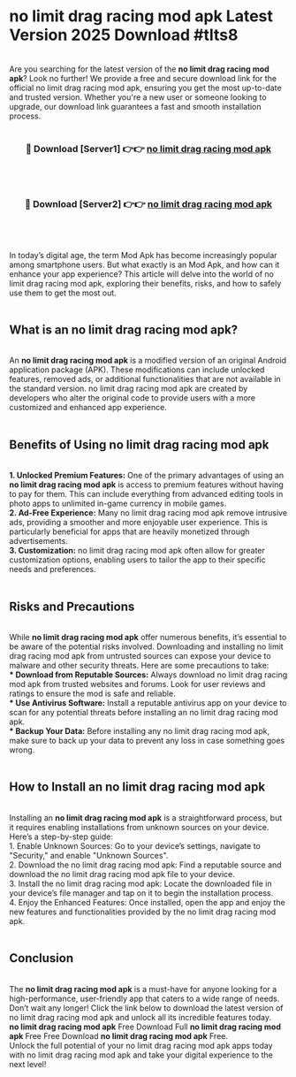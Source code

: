 # no limit drag racing mod apk Latest Version 2025 Download #tlts8<br>
<br>
Are you searching for the latest version of the <strong>no limit drag racing mod apk</strong>? Look no further! We provide a free and secure download link for the official no limit drag racing mod apk, ensuring you get the most up-to-date and trusted version. Whether you're a new user or someone looking to upgrade, our download link guarantees a fast and smooth installation process.
<br>
<br>
<div align="center">
<h3>🔴 Download [Server1] 👉👉 <a href="https://modyolo.store/no_limit_drag_racing_mod_apk">no limit drag racing mod apk</a></h3><br>
<br>
<h3>🔴 Download [Server2] 👉👉 <a href="https://modyolo.store/=no_limit_drag_racing_mod_apk">no limit drag racing mod apk</a></h3><br>
</div>
<br>
<br>
In today’s digital age, the term Mod Apk has become increasingly popular among smartphone users. But what exactly is an Mod Apk, and how can it enhance your app experience? This article will delve into the world of no limit drag racing mod apk, exploring their benefits, risks, and how to safely use them to get the most out.
<br>
<br>
<h2>What is an no limit drag racing mod apk?</h2>
<br>
An <strong>no limit drag racing mod apk</strong> is a modified version of an original Android application package (APK). These modifications can include unlocked features, removed ads, or additional functionalities that are not available in the standard version. no limit drag racing mod apk are created by developers who alter the original code to provide users with a more customized and enhanced app experience.
<br>
<br>
<h2>Benefits of Using no limit drag racing mod apk</h2>
<br>
<strong> 1. Unlocked Premium Features:</strong> One of the primary advantages of using an <strong>no limit drag racing mod apk</strong> is access to premium features without having to pay for them. This can include everything from advanced editing tools in photo apps to unlimited in-game currency in mobile games.
<br>
<strong> 2. Ad-Free Experience:</strong> Many no limit drag racing mod apk remove intrusive ads, providing a smoother and more enjoyable user experience. This is particularly beneficial for apps that are heavily monetized through advertisements.
<br>
<strong> 3. Customization:</strong> no limit drag racing mod apk often allow for greater customization options, enabling users to tailor the app to their specific needs and preferences.
<br>
<br>
<h2>Risks and Precautions</h2>
<br>
While <strong>no limit drag racing mod apk</strong> offer numerous benefits, it’s essential to be aware of the potential risks involved. Downloading and installing no limit drag racing mod apk from untrusted sources can expose your device to malware and other security threats. Here are some precautions to take:
<br>
<strong> * Download from Reputable Sources:</strong> Always download no limit drag racing mod apk from trusted websites and forums. Look for user reviews and ratings to ensure the mod is safe and reliable.
<br>
<strong> * Use Antivirus Software:</strong> Install a reputable antivirus app on your device to scan for any potential threats before installing an no limit drag racing mod apk.
<br>
<strong> * Backup Your Data:</strong> Before installing any no limit drag racing mod apk, make sure to back up your data to prevent any loss in case something goes wrong.
<br>
<br>
<h2>How to Install an no limit drag racing mod apk</h2>
<br>
Installing an <strong>no limit drag racing mod apk</strong> is a straightforward process, but it requires enabling installations from unknown sources on your device. Here’s a step-by-step guide:
<br>
 1. Enable Unknown Sources: Go to your device’s settings, navigate to "Security," and enable "Unknown Sources".
<br>
 2. Download the no limit drag racing mod apk: Find a reputable source and download the no limit drag racing mod apk file to your device.
<br>
 3. Install the no limit drag racing mod apk: Locate the downloaded file in your device’s file manager and tap on it to begin the installation process.
<br>
 4. Enjoy the Enhanced Features: Once installed, open the app and enjoy the new features and functionalities provided by the no limit drag racing mod apk.
<br>
<br>
<h2><strong>Conclusion</strong></h2>
<br>
The <strong>no limit drag racing mod apk</strong> is a must-have for anyone looking for a high-performance, user-friendly app that caters to a wide range of needs. Don’t wait any longer! Click the link below to download the latest version of no limit drag racing mod apk and unlock all its incredible features today.
<br>
<strong>no limit drag racing mod apk</strong> Free Download Full <strong>no limit drag racing mod apk</strong> Free Free Download <strong>no limit drag racing mod apk</strong> Free.
<br>
Unlock the full potential of your no limit drag racing mod apk apps today with no limit drag racing mod apk and take your digital experience to the next level!


